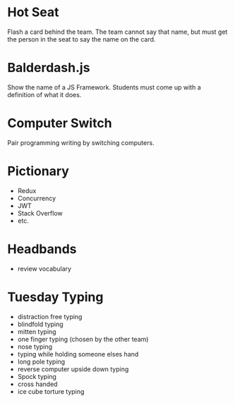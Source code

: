 # Hot Seat

Flash a card behind the team. The team cannot say that name, but must get the person in the seat to say the name on the card.

# Balderdash.js

Show the name of a JS Framework. Students must come up with a definition of what it does.

# Computer Switch

Pair programming writing by switching computers.

# Pictionary

- Redux
- Concurrency
- JWT
- Stack Overflow
- etc.

# Headbands

- review vocabulary


# Tuesday Typing

- distraction free typing
- blindfold typing
- mitten typing
- one finger typing (chosen by the other team)
- nose typing
- typing while holding someone elses hand
- long pole typing
- reverse computer upside down typing
- Spock typing
- cross handed
- ice cube torture typing
